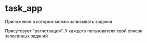# task_app
Приложение в котором можно записывать задания

Присутсвует "регистрация". У каждого пользователя свой список записанных заданий
